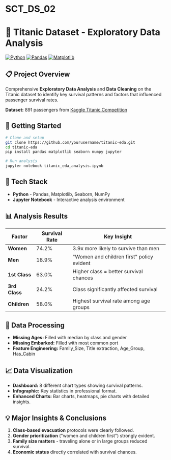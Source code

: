 # SCT_DS_02
# 🚢 Titanic Dataset - Exploratory Data Analysis

[![Python](https://img.shields.io/badge/Python-3.8%2B-blue)](https://www.python.org/)
[![Pandas](https://img.shields.io/badge/Pandas-1.3%2B-green)](https://pandas.pydata.org/)
[![Matplotlib](https://img.shields.io/badge/Matplotlib-3.5%2B-red)](https://matplotlib.org/)

## 📋 Project Overview

Comprehensive **Exploratory Data Analysis** and **Data Cleaning** on the Titanic dataset to identify key survival patterns and factors that influenced passenger survival rates.

**Dataset:** 891 passengers from [Kaggle Titanic Competition](https://www.kaggle.com/c/titanic)

## 🚀 Getting Started

```bash
# Clone and setup
git clone https://github.com/yourusername/titanic-eda.git
cd titanic-eda
pip install pandas matplotlib seaborn numpy jupyter

# Run analysis
jupyter notebook titanic_eda_analysis.ipynb
```

## 🔧 Tech Stack

- **Python** - Pandas, Matplotlib, Seaborn, NumPy
- **Jupyter Notebook** - Interactive analysis environment

## 📊 Analysis Results

| Factor | Survival Rate | Key Insight |
|--------|---------------|-------------|
| **Women** | 74.2% | 3.9x more likely to survive than men |
| **Men** | 18.9% | "Women and children first" policy evident |
| **1st Class** | 63.0% | Higher class = better survival chances |
| **3rd Class** | 24.2% | Class significantly affected survival |
| **Children** | 58.0% | Highest survival rate among age groups |

## 🧹 Data Processing

- **Missing Ages:** Filled with median by class and gender
- **Missing Embarked:** Filled with most common port
- **Feature Engineering:** Family_Size, Title extraction, Age_Group, Has_Cabin

## 📈 Data Visualization

- **Dashboard:** 8 different chart types showing survival patterns.
- **Infographic:** Key statistics in professional format.
- **Enhanced Charts:** Bar charts, heatmaps, pie charts with detailed insights.

## 💡  Major Insights & Conclusions

1. **Class-based evacuation** protocols were clearly followed.
2. **Gender prioritization** ("women and children first") strongly evident.
3. **Family size matters** - traveling alone or in large groups reduced survival.
4. **Economic status** directly correlated with survival chances.

